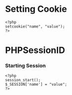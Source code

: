 # Setting Cookie
```
<?php
setcookie("name", "value");
?>
```

# PHPSessionID

### Starting Session

```
<?php
session_start();
$_SESSION['name'] = "value";
?>
```
